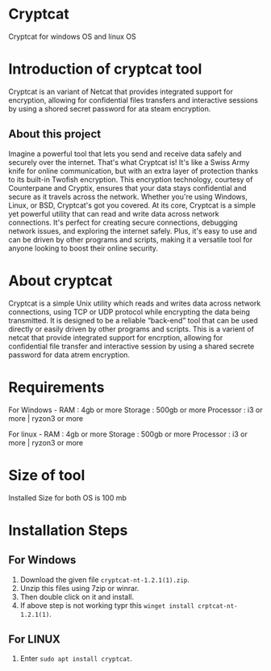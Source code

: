 # Cryptcat
Cryptcat for windows OS and linux OS

# Introduction of cryptcat tool
Cryptcat is an variant of Netcat that provides integrated support for encryption, allowing for confidential files transfers and interactive sessions by using a shored secret password for ata steam encryption.
## About this project 
Imagine a powerful tool that lets you send and receive data safely and securely over the internet. That's what Cryptcat is! It's like a Swiss Army knife for online communication, but with an extra layer of protection thanks to its built-in Twofish encryption.
This encryption technology, courtesy of Counterpane and Cryptix, ensures that your data stays confidential and secure as it travels across the network. Whether you're using Windows, Linux, or BSD, Cryptcat's got you covered.
At its core, Cryptcat is a simple yet powerful utility that can read and write data across network connections. It's perfect for creating secure connections, debugging network issues, and exploring the internet safely. Plus, it's easy to use and can be driven by other programs and scripts, making it a versatile tool for anyone looking to boost their online security.

# About cryptcat
Cryptcat is a simple Unix utility which reads and writes data across network connections, using TCP or UDP protocol while encrypting the data being transmitted. It is designed to be a reliable “back-end” tool that can be used directly or easily driven by other programs and scripts.
This is a varient of netcat that provide integrated support for encrption, allowing for confidential file transfer and interactive session by using a shared secrete password for data atrem encryption.

# Requirements
For Windows -
RAM : 4gb or more
Storage : 500gb or more
Processor : i3 or more | ryzon3 or more

For linux - 
RAM : 4gb or more
Storage : 500gb or more
Processor : i3 or more | ryzon3 or more

# Size of tool
Installed Size for both OS is 100 mb

# Installation Steps
## For Windows
1. Download the given file `cryptcat-nt-1.2.1(1).zip`.
2. Unzip this files using 7zip or winrar.
3. Then double click on it and install.
4. If above step is not working typr this `winget install crptcat-nt-1.2.1(1)`.

## For LINUX 
1. Enter `sudo apt install cryptcat`.


